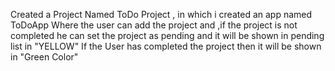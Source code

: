 Created a Project Named ToDo Project , in which i created an app named ToDoApp
Where the user can add the project and ,if the project is not completed he can set the project as pending and it will be shown in pending list in "YELLOW" 
If the User has completed the project then it will be shown in "Green Color"
